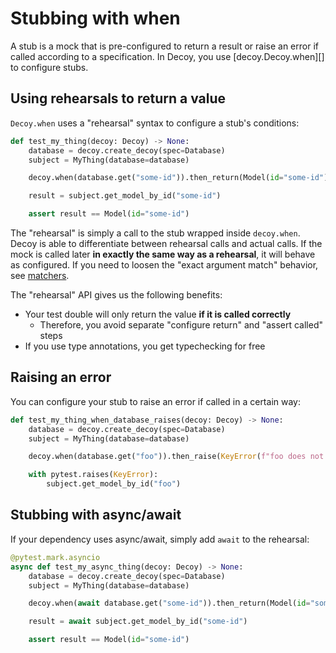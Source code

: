# Stubbing with when

A stub is a mock that is pre-configured to return a result or raise an error if called according to a specification. In Decoy, you use [decoy.Decoy.when][] to configure stubs.

## Using rehearsals to return a value

`Decoy.when` uses a "rehearsal" syntax to configure a stub's conditions:

```python
def test_my_thing(decoy: Decoy) -> None:
    database = decoy.create_decoy(spec=Database)
    subject = MyThing(database=database)

    decoy.when(database.get("some-id")).then_return(Model(id="some-id"))

    result = subject.get_model_by_id("some-id")

    assert result == Model(id="some-id")
```

The "rehearsal" is simply a call to the stub wrapped inside `decoy.when`. Decoy is able to differentiate between rehearsal calls and actual calls. If the mock is called later **in exactly the same way as a rehearsal**, it will behave as configured. If you need to loosen the "exact argument match" behavior, see [matchers](./matchers).

The "rehearsal" API gives us the following benefits:

-   Your test double will only return the value **if it is called correctly**
    -   Therefore, you avoid separate "configure return" and "assert called" steps
-   If you use type annotations, you get typechecking for free

## Raising an error

You can configure your stub to raise an error if called in a certain way:

```python
def test_my_thing_when_database_raises(decoy: Decoy) -> None:
    database = decoy.create_decoy(spec=Database)
    subject = MyThing(database=database)

    decoy.when(database.get("foo")).then_raise(KeyError(f"foo does not exist"))

    with pytest.raises(KeyError):
        subject.get_model_by_id("foo")
```

## Stubbing with async/await

If your dependency uses async/await, simply add `await` to the rehearsal:

```python
@pytest.mark.asyncio
async def test_my_async_thing(decoy: Decoy) -> None:
    database = decoy.create_decoy(spec=Database)
    subject = MyThing(database=database)

    decoy.when(await database.get("some-id")).then_return(Model(id="some-id"))

    result = await subject.get_model_by_id("some-id")

    assert result == Model(id="some-id")
```

